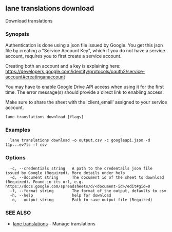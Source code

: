 ## lane translations download

Download translations

### Synopsis

Authentication is done using a json file issued by Google. You get this json file by creating a "Service Account Key", which if you do not have a service account, requires you to first create a service account.

Creating both an account and a key is explaining here: https://developers.google.com/identity/protocols/oauth2/service-account#creatinganaccount

You may have to enable Google Drive API access when using it for the first time. The error message(s) should provide a direct link to enabling access.

Make sure to share the sheet with the 'client_email' assigned to your service account.


```
lane translations download [flags]
```

### Examples

```
  lane translations download -o output.csv -c googleapi.json -d 11p...ev7lc -f csv
```

### Options

```
  -c, --credentials string   A path to the credentails json file issued by Google (Required). More details under help
  -d, --document string      The document id of the sheet to download (Required). Found in its url, e.g. https://docs.google.com/spreadsheets/d/<document-id>/edit#gid=0
  -f, --format string        The format of the output, defaults to csv
  -h, --help                 help for download
  -o, --output string        Path to save output file (Required)
```

### SEE ALSO

* [lane translations](lane_translations.md)	 - Manage translations

